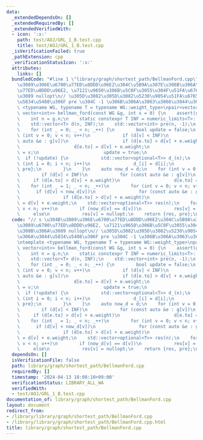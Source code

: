 ```yaml
---
data:
  _extendedDependsOn: []
  _extendedRequiredBy: []
  _extendedVerifiedWith:
  - icon: ':x:'
    path: test/AOJ/GRL_1_B.test.cpp
    title: test/AOJ/GRL_1_B.test.cpp
  _isVerificationFailed: true
  _pathExtension: cpp
  _verificationStatusIcon: ':x:'
  attributes:
    links: []
  bundledCode: "#line 1 \"library/graph/shortest_path/BellmanFord.cpp\"\n// s \u304B\
    \u3089\u306E\u6700\u77ED\u8DDD\u96E2\u304C\u5B9A\u307E\u308B\u306A\u3089\u6700\
    \u77ED\u8DDD\u96E2, \u7121\u9650\u306B\u5C0F\u3055\u304F\u51FA\u6765\u308B\u306A\
    \u3089 nullopt\n// \u305D\u3082\u305D\u3082\u5230\u9054\u51FA\u6765\u306A\u3044\
    \u5834\u5408\u306F pre \u304C -1 \u306B\u306A\u3063\u3066\u3044\u308B\ntemplate\
    \ <typename WG, typename T = typename WG::weight_type>\npair<vector<optional<T>>,\
    \ vector<int>> bellman_ford(const WG &g, int s = 0) {\n    assert(g.is_prepared());\n\
    \    int n = g.n;\n    static constexpr T INF = numeric_limits<T>::max() / 2;\n\
    \    std::vector<T> d(n, INF);\n    std::vector<int> pre(n, -1);\n    d[s] = 0;\n\
    \    for (int _ = 0; _ < n; _++) {\n        bool update = false;\n        for\
    \ (int v = 0; v < n; v++)\n            if (d[v] < INF)\n                for (const\
    \ auto &e : g[v])\n                    if (d[e.to] > d[v] + e.weight) {\n    \
    \                    d[e.to] = d[v] + e.weight;\n                        pre[e.to]\
    \ = v;\n                        update = true;\n                    }\n      \
    \  if (!update) {\n            std::vector<optional<T>> d_(n);\n            for\
    \ (int i = 0; i < n; i++)\n                d_[i] = d[i];\n            return {d_,\
    \ pre};\n        }\n    }\n    auto now_d = d;\n    for (int v = 0; v < n; v++)\n\
    \        if (d[v] < INF)\n            for (const auto &e : g[v])\n           \
    \     if (d[e.to] > d[v] + e.weight)\n                    d[e.to] = d[v] + e.weight;\n\
    \    for (int _ = 1; _ < n; _++)\n        for (int v = 0; v < n; v++)\n      \
    \      if (d[v] < now_d[v])\n                for (const auto &e : g[v])\n    \
    \                if (d[e.to] > d[v] + e.weight)\n                        d[e.to]\
    \ = d[v] + e.weight;\n    std::vector<optional<T>> res(n);\n    for (int v = 0;\
    \ v < n; v++)\n        if (now_d[v] == d[v])\n            res[v] = d[v];\n   \
    \     else\n            res[v] = nullopt;\n    return {res, pre};\n}\n"
  code: "// s \u304B\u3089\u306E\u6700\u77ED\u8DDD\u96E2\u304C\u5B9A\u307E\u308B\u306A\
    \u3089\u6700\u77ED\u8DDD\u96E2, \u7121\u9650\u306B\u5C0F\u3055\u304F\u51FA\u6765\
    \u308B\u306A\u3089 nullopt\n// \u305D\u3082\u305D\u3082\u5230\u9054\u51FA\u6765\
    \u306A\u3044\u5834\u5408\u306F pre \u304C -1 \u306B\u306A\u3063\u3066\u3044\u308B\
    \ntemplate <typename WG, typename T = typename WG::weight_type>\npair<vector<optional<T>>,\
    \ vector<int>> bellman_ford(const WG &g, int s = 0) {\n    assert(g.is_prepared());\n\
    \    int n = g.n;\n    static constexpr T INF = numeric_limits<T>::max() / 2;\n\
    \    std::vector<T> d(n, INF);\n    std::vector<int> pre(n, -1);\n    d[s] = 0;\n\
    \    for (int _ = 0; _ < n; _++) {\n        bool update = false;\n        for\
    \ (int v = 0; v < n; v++)\n            if (d[v] < INF)\n                for (const\
    \ auto &e : g[v])\n                    if (d[e.to] > d[v] + e.weight) {\n    \
    \                    d[e.to] = d[v] + e.weight;\n                        pre[e.to]\
    \ = v;\n                        update = true;\n                    }\n      \
    \  if (!update) {\n            std::vector<optional<T>> d_(n);\n            for\
    \ (int i = 0; i < n; i++)\n                d_[i] = d[i];\n            return {d_,\
    \ pre};\n        }\n    }\n    auto now_d = d;\n    for (int v = 0; v < n; v++)\n\
    \        if (d[v] < INF)\n            for (const auto &e : g[v])\n           \
    \     if (d[e.to] > d[v] + e.weight)\n                    d[e.to] = d[v] + e.weight;\n\
    \    for (int _ = 1; _ < n; _++)\n        for (int v = 0; v < n; v++)\n      \
    \      if (d[v] < now_d[v])\n                for (const auto &e : g[v])\n    \
    \                if (d[e.to] > d[v] + e.weight)\n                        d[e.to]\
    \ = d[v] + e.weight;\n    std::vector<optional<T>> res(n);\n    for (int v = 0;\
    \ v < n; v++)\n        if (now_d[v] == d[v])\n            res[v] = d[v];\n   \
    \     else\n            res[v] = nullopt;\n    return {res, pre};\n}\n"
  dependsOn: []
  isVerificationFile: false
  path: library/graph/shortest_path/BellmanFord.cpp
  requiredBy: []
  timestamp: '2024-04-13 18:08:10+09:00'
  verificationStatus: LIBRARY_ALL_WA
  verifiedWith:
  - test/AOJ/GRL_1_B.test.cpp
documentation_of: library/graph/shortest_path/BellmanFord.cpp
layout: document
redirect_from:
- /library/library/graph/shortest_path/BellmanFord.cpp
- /library/library/graph/shortest_path/BellmanFord.cpp.html
title: library/graph/shortest_path/BellmanFord.cpp
---
```


